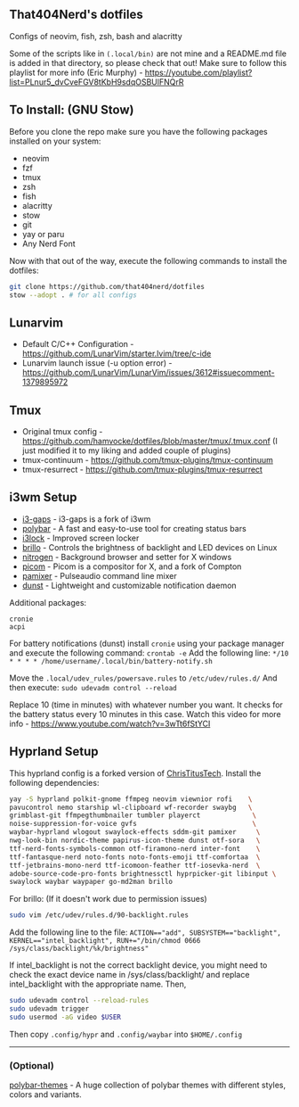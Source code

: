 ## That404Nerd's dotfiles
Configs of neovim, fish, zsh, bash and alacritty

Some of the scripts like in `(.local/bin)` are not mine and a README.md file is added in that directory, so please check that out!
Make sure to follow this playlist for more info (Eric Murphy) - https://youtube.com/playlist?list=PLnur5_dvCveFGV8tKbH9sdqOSBUlFNQrR

## To Install: (GNU Stow)
Before you clone the repo make sure you have the following packages installed on your system:
- neovim
- fzf
- tmux
- zsh
- fish
- alacritty
- stow
- git
- yay or paru
- Any Nerd Font

Now with that out of the way, execute the following commands to install the dotfiles:
```bash
git clone https://github.com/that404nerd/dotfiles
stow --adopt . # for all configs
```

## Lunarvim
* Default C/C++ Configuration - https://github.com/LunarVim/starter.lvim/tree/c-ide
* Lunarvim launch issue (-u option error) - https://github.com/LunarVim/LunarVim/issues/3612#issuecomment-1379895972

## Tmux
* Original tmux config - https://github.com/hamvocke/dotfiles/blob/master/tmux/.tmux.conf (I just modified it to my liking and added couple of plugins)
* tmux-continuum - https://github.com/tmux-plugins/tmux-continuum
* tmux-resurrect - https://github.com/tmux-plugins/tmux-resurrect

## i3wm Setup
* [i3-gaps](https://github.com/Airblader/i3) - i3-gaps is a fork of i3wm
* [polybar](https://github.com/polybar/polybar) - A fast and easy-to-use tool for creating status bars
* [i3lock](https://github.com/i3/i3lock) - Improved screen locker
* [brillo](https://github.com/CameronNemo/brillo) - Controls the brightness of backlight and LED devices on Linux
* [nitrogen](https://github.com/l3ib/nitrogen) - Background browser and setter for X windows
* [picom](https://github.com/yshui/picom) - Picom is a compositor for X, and a fork of Compton
* [pamixer](https://github.com/cdemoulins/pamixer) - Pulseaudio command line mixer
* [dunst](https://github.com/dunst-project/dunst) - Lightweight and customizable notification daemon

Additional packages:
```
cronie
acpi
```

For battery notifications (dunst) install `cronie` using your package manager and execute the following command:
`crontab -e`
Add the following line:
`*/10 * * * * /home/username/.local/bin/battery-notify.sh`

Move the `.local/udev_rules/powersave.rules` to `/etc/udev/rules.d/`
And then execute:
`sudo udevadm control --reload`

Replace 10 (time in minutes) with whatever number you want. It checks for the battery status every 10 minutes in this case.
Watch this video for more info - https://www.youtube.com/watch?v=3wTt6fStYCI

## Hyprland Setup
This hyprland config is a forked version of [ChrisTitusTech](https://github.com/ChrisTitusTech/hyprland-titus).
Install the following dependencies:
```bash
yay -S hyprland polkit-gnome ffmpeg neovim viewnior rofi    \
pavucontrol nemo starship wl-clipboard wf-recorder swaybg   \
grimblast-git ffmpegthumbnailer tumbler playerct             \
noise-suppression-for-voice gvfs                             \
waybar-hyprland wlogout swaylock-effects sddm-git pamixer     \
nwg-look-bin nordic-theme papirus-icon-theme dunst otf-sora   \
ttf-nerd-fonts-symbols-common otf-firamono-nerd inter-font    \
ttf-fantasque-nerd noto-fonts noto-fonts-emoji ttf-comfortaa  \
ttf-jetbrains-mono-nerd ttf-icomoon-feather ttf-iosevka-nerd  \
adobe-source-code-pro-fonts brightnessctl hyprpicker-git libinput \
swaylock waybar waypaper go-md2man brillo
```
For brillo: (If it doesn't work due to permission issues)

```bash
sudo vim /etc/udev/rules.d/90-backlight.rules
```

Add the following line to the file:
`ACTION=="add", SUBSYSTEM=="backlight", KERNEL=="intel_backlight", RUN+="/bin/chmod 0666 /sys/class/backlight/%k/brightness"`

If intel_backlight is not the correct backlight device, you might need to check the exact device name in /sys/class/backlight/ and replace intel_backlight with the appropriate name. Then,

```bash
sudo udevadm control --reload-rules
sudo udevadm trigger
sudo usermod -aG video $USER
```

Then copy `.config/hypr` and `.config/waybar` into `$HOME/.config`

---
### (Optional)
[polybar-themes](https://github.com/adi1090x/polybar-themes) - A huge collection of polybar themes with different styles, colors and variants.
